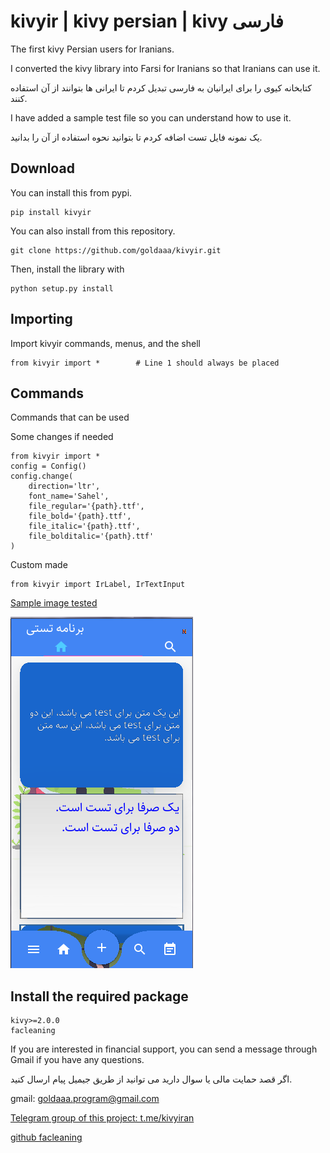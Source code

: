 # kivyir | kivy persian | kivy فارسی

The first kivy Persian users for Iranians.

I converted the kivy library into Farsi for Iranians so that Iranians can use it.

کتابخانه کیوی را برای ایرانیان به فارسی تبدیل کردم تا ایرانی ها بتوانند از آن استفاده کنند.

I have added a sample test file so you can understand how to use it.

یک نمونه فایل تست اضافه کردم تا بتوانید نحوه استفاده از آن را بدانید.


Download
--------
You can install this from pypi.

    pip install kivyir
    
You can also install from this repository.

    git clone https://github.com/goldaaa/kivyir.git

Then, install the library with

    python setup.py install


Importing
---------

Import kivyir commands, menus, and the shell

    from kivyir import *        # Line 1 should always be placed


Commands
--------

Commands that can be used
    
Some changes if needed

    from kivyir import *
    config = Config()
    config.change(
        direction='ltr',
        font_name='Sahel',
        file_regular='{path}.ttf',
        file_bold='{path}.ttf',
        file_italic='{path}.ttf',
        file_bolditalic='{path}.ttf'
    )

Custom made

    from kivyir import IrLabel, IrTextInput

[Sample image tested](https://github.com/goldaaa/kivyir/blob/main/test/sampel_test.png)

![](https://github.com/goldaaa/kivyir/blob/main/test/sampel_test.png)


Install the required package
--------
    kivy>=2.0.0
    facleaning



If you are interested in financial support, you can send a message through Gmail if you have any questions.

اگر قصد حمایت مالی یا سوال دارید می توانید از طریق جیمیل پیام ارسال کنید.

gmail: goldaaa.program@gmail.com

[Telegram group of this project: t.me/kivyiran](http://t.me/kivyiran)

[github facleaning](https://github.com/goldaaa/kivyir)

